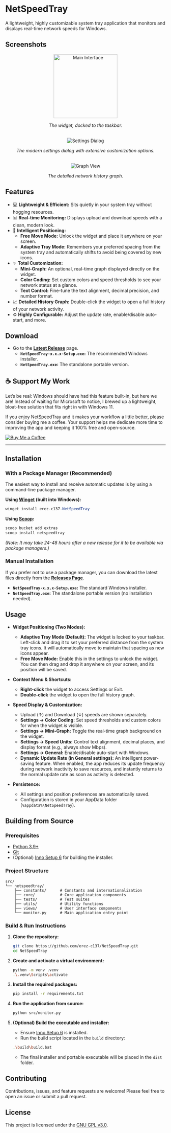 # NetSpeedTray

A lightweight, highly customizable system tray application that monitors and displays real-time network speeds for Windows.

## Screenshots

<div align="center">
  <img src="screenshots/main_new_105b.png" alt="Main Interface" width="200"/><br/>
  <p><em>The widget, docked to the taskbar.</em></p>
</div>
<br>
<div align="center">
  <img src="screenshots/settings_1.0.5b2.png" alt="Settings Dialog"/><br/>
  <p><em>The modern settings dialog with extensive customization options.</em></p>
</div>
<br>
<div align="center">
  <img src="screenshots/main_graph_1.0.5b1.png" alt="Graph View"/><br/>
  <p><em>The detailed network history graph.</em></p>
</div>

## Features

- 💻 **Lightweight & Efficient:** Sits quietly in your system tray without hogging resources.
- 📊 **Real-time Monitoring:** Displays upload and download speeds with a clean, modern look.
- 🚀 **Intelligent Positioning:**
  - **Free Move Mode:** Unlock the widget and place it anywhere on your screen.
  - **Adaptive Tray Mode:** Remembers your preferred spacing from the system tray and automatically shifts to avoid being covered by new icons.
- ✨ **Total Customization:**
  - **Mini-Graph:** An optional, real-time graph displayed directly on the widget.
  - **Color Coding:** Set custom colors and speed thresholds to see your network status at a glance.
  - **Text Control:** Fine-tune the text alignment, decimal precision, and number format.
- 📈 **Detailed History Graph:** Double-click the widget to open a full history of your network activity.
- ⚙️ **Highly Configurable:** Adjust the update rate, enable/disable auto-start, and more.

## Download

- Go to the [**Latest Release**](https://github.com/erez-c137/NetSpeedTray/releases/latest) page.
  - **`NetSpeedTray-x.x.x-Setup.exe`:** The recommended Windows installer.
  - **`NetSpeedTray.exe`:** The standalone portable version.

## ☕ Support My Work

Let’s be real: Windows should have had this feature built-in, but here we are! Instead of waiting for Microsoft to notice, I brewed up a lightweight, bloat-free solution that fits right in with Windows 11.

If you enjoy NetSpeedTray and it makes your workflow a little better, please consider buying me a coffee. Your support helps me dedicate more time to improving the app and keeping it 100% free and open-source.

[![Buy Me a Coffee](https://img.shields.io/badge/Buy%20Me%20A%20Coffee-Support%20Me-yellow?style=flat&logo=buy-me-a-coffee)](https://buymeacoffee.com/erez.c137)

---

## Installation

### With a Package Manager (Recommended)

The easiest way to install and receive automatic updates is by using a command-line package manager.

**Using [Winget](https://docs.microsoft.com/en-us/windows/package-manager/winget/) (built into Windows):**
```powershell
winget install erez-c137.NetSpeedTray
```
**Using [Scoop](https://scoop.sh/):**

```powershell
scoop bucket add extras
scoop install netspeedtray
```
*(Note: It may take 24-48 hours after a new release for it to be available via package managers.)*

### Manual Installation

If you prefer not to use a package manager, you can download the latest files directly from the [**Releases Page**](https://github.com/erez-c137/NetSpeedTray/releases/latest).

- **`NetSpeedTray-x.x.x-Setup.exe`:** The standard Windows installer.
- **`NetSpeedTray.exe`:** The standalone portable version (no installation needed).

## Usage

- **Widget Positioning (Two Modes):**

  - **Adaptive Tray Mode (Default):** The widget is locked to your taskbar. Left-click and drag it to set your preferred distance from the system tray icons. It will automatically move to maintain that spacing as new icons appear.
  - **Free Move Mode:** Enable this in the settings to unlock the widget. You can then drag and drop it anywhere on your screen, and its position will be saved.

- **Context Menu & Shortcuts:**

  - **Right-click** the widget to access Settings or Exit.
  - **Double-click** the widget to open the full history graph.

- **Speed Display & Customization:**

  - Upload (↑) and Download (↓) speeds are shown separately.
  - **Settings -> Color Coding:** Set speed thresholds and custom colors for when the widget _is_ visible.
  - **Settings -> Mini-Graph:** Toggle the real-time graph background on the widget.
  - **Settings -> Speed Units:** Control text alignment, decimal places, and display format (e.g., always show Mbps).
  - **Settings -> General:** Enable/disable auto-start with Windows.
  - **Dynamic Update Rate (in General settings):** An intelligent power-saving feature. When enabled, the app reduces its update frequency during network inactivity to save resources, and instantly returns to the normal update rate as soon as activity is detected.

- **Persistence:**
  - All settings and position preferences are automatically saved.
  - Configuration is stored in your AppData folder (`%appdata%\NetSpeedTray`).

## Building from Source

### Prerequisites

- [Python 3.9+](https://www.python.org/downloads/)
- [Git](https://git-scm.com/downloads/)
- (Optional) [Inno Setup 6](https://jrsoftware.org/isinfo.php) for building the installer.

### Project Structure

```
src/
└── netspeedtray/
    ├── constants/      # Constants and internationalization
    ├── core/           # Core application components
    ├── tests/          # Test suites
    ├── utils/          # Utility functions
    ├── views/          # User interface components
    └── monitor.py      # Main application entry point
```

### Build & Run Instructions

1.  **Clone the repository:**

    ```bash
    git clone https://github.com/erez-c137/NetSpeedTray.git
    cd NetSpeedTray
    ```

2.  **Create and activate a virtual environment:**

    ```bash
    python -m venv .venv
    .\.venv\Scripts\activate
    ```

3.  **Install the required packages:**

    ```bash
    pip install -r requirements.txt
    ```

4.  **Run the application from source:**

    ```bash
    python src/monitor.py
    ```

5.  **(Optional) Build the executable and installer:**
    - Ensure [Inno Setup 6](https://jrsoftware.org/isinfo.php) is installed.
    - Run the build script located in the `build` directory:
    ```bash
    .\build\build.bat
    ```
    - The final installer and portable executable will be placed in the `dist` folder.

## Contributing

Contributions, issues, and feature requests are welcome! Please feel free to open an issue or submit a pull request.

## License

This project is licensed under the [GNU GPL v3.0](LICENSE).
